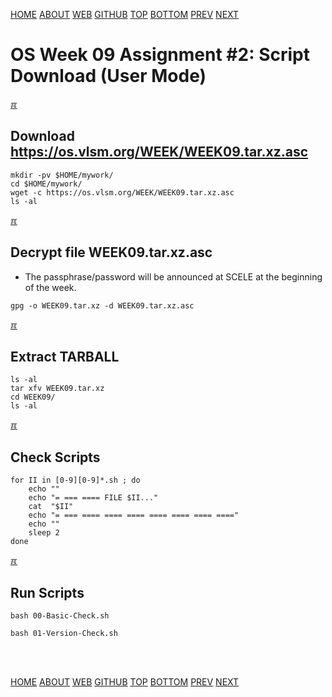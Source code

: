 ---
---
[HOME](index.md)
[ABOUT](README.md)
[WEB](https://osp4diss.vlsm.org/)
[GITHUB](https://github.com/os2xx/osp4diss/)
[TOP](#)
[BOTTOM](#endofpage)
[PREV](W09-01.md)
[NEXT](W09-03.md)

# OS Week 09 Assignment #2: Script Download (User Mode)

[&#x213C;](#endofpage)<br id="idx00">
## Download <https://os.vlsm.org/WEEK/WEEK09.tar.xz.asc>
```
mkdir -pv $HOME/mywork/
cd $HOME/mywork/
wget -c https://os.vlsm.org/WEEK/WEEK09.tar.xz.asc
ls -al

```

[&#x213C;](#)<br id="idx01">
## Decrypt file WEEK09.tar.xz.asc

* The passphrase/password will be announced at SCELE at the beginning of the week.

```
gpg -o WEEK09.tar.xz -d WEEK09.tar.xz.asc

```

[&#x213C;](#)<br id="idx02">
## Extract TARBALL
```
ls -al
tar xfv WEEK09.tar.xz
cd WEEK09/
ls -al

```

[&#x213C;](#)<br id="idx03">
## Check Scripts
```
for II in [0-9][0-9]*.sh ; do
    echo ""
    echo "= === ==== FILE $II..."
    cat  "$II"
    echo "= === ==== ==== ==== ==== ==== ==== ===="
    echo ""
    sleep 2
done

```

[&#x213C;](#)<br id="idx04">
## Run Scripts
```
bash 00-Basic-Check.sh

bash 01-Version-Check.sh


```

<br id="endofpage"><br>
[HOME](index.md)
[ABOUT](README.md)
[WEB](https://osp4diss.vlsm.org/)
[GITHUB](https://github.com/os2xx/osp4diss/)
[TOP](#)
[BOTTOM](#endofpage)
[PREV](W09-01.md)
[NEXT](W09-03.md)
<br>


